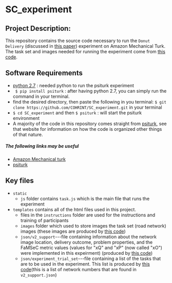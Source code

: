 # SC_experiment

## Project Description:
This repository contains the source code necessary to run the `Donut Delivery` (discussed in [this paper][1]) experiment on Amazon Mechanical Turk. The task set and images needed for running the experiment come from [this code][2].

## Software Requirements
- [python 2.7](https://www.python.org/downloads/) : needed python to run the psiturk experiment
- ` $ pip install psiturk` : after having python 2.7, you can simply run the command in your terminal.
- find the desired directory, then paste the following in you terminal: `$ git clone https://github.com/COHRINT/SC_experiment.git` in your terminal
- `$ cd SC_experiment` and then `$ psiturk` : will start the psiturk environment
- A majority of the code in this repository comes straight from [psiturk][3], see that website for information on how the code is organized other things of that nature.

##### The following links may be useful
- [Amazon Mechanical turk](https://www.mturk.com/)
- [psiturk](https://psiturk.org/)

## Key files
* `static`
    * `js` folder contains `task.js` which is the main file that runs the experiment
* `templates` contains all of the html files used in this project.
    * files in the `instructions` folder are used for the instructions and training of participants
    * `images` folder which used to store images the task set (road network) images (these images are produced by [this code][2])
    * `json/v2_support`---file containing information about the network image location, delivery outcome, problem properties, and the FaMSeC metric values (values for "xQ" and "xP" (now called "xO") were implemented in this expeirment) (produced by [this code][2])
    * `json/experiment_trial_set`---file containing a list of the tasks that are to be used in the experiment. This list is produced by [this code][2](this is a list of network numbers that are found in `v2_support.json`)

[1]: https://arxiv.org/abs/1810.06519
[2]: https://github.com/COHRINT/FaMSeC
[3]: https://psiturk.org/quick_start/
